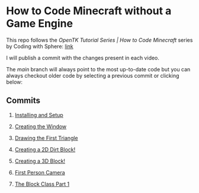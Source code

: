 # How to Code Minecraft without a Game Engine

This repo follows the *OpenTK Tutorial Series | How to Code Minecraft* series by Coding with Sphere: [link](https://www.youtube.com/playlist?list=PLvN4CrYN-8i6fPOfPgS8YsoncOYZql9p8)

I will publish a commit with the changes present in each video. 

The *main* branch will always point to the most up-to-date code but you can always checkout older code by selecting a previous commit or clicking below:

## Commits

1. [Installing and Setup](https://github.com/LeJawa/MinecraftCloneOpenTkTutorial/tree/bad87c643ef98c1bfa3176b2a01670eae91ea661)

1. [Creating the Window](https://github.com/LeJawa/MinecraftCloneOpenTkTutorial/tree/bdc644187078c5b26fafd32d1a6680fadc6b0b61)

1. [Drawing the First Triangle](https://github.com/LeJawa/MinecraftCloneOpenTkTutorial/tree/5b050aa40a4087dda429545916759fbcfa0f98f6)

1. [Creating a 2D Dirt Block!](https://github.com/LeJawa/MinecraftCloneOpenTkTutorial/tree/31f553beac704b868de7547847e8053d70beb912)

1. [Creating a 3D Block!](https://github.com/LeJawa/MinecraftCloneOpenTkTutorial/tree/18066ed23fc320d5ad68f320a084d9d67e1a23be)

1. [First Person Camera](https://github.com/LeJawa/MinecraftCloneOpenTkTutorial/tree/38d0546a4e0834007ab029a561bf587e71bc3590)

1. [The Block Class Part 1](https://github.com/LeJawa/MinecraftCloneOpenTkTutorial)
